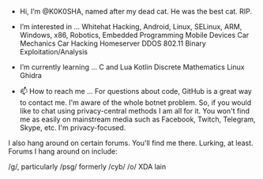 - Hi, I’m @K0K0SHA, named after my dead cat. He was the best cat. RIP.
- I’m interested in ...
Whitehat Hacking, Android, Linux, SELinux, ARM, Windows, x86, Robotics, Embedded Programming 
Mobile Devices
Car Mechanics
Car Hacking 
Homeserver
DDOS
802.11
Binary Exploitation/Analysis

- I’m currently learning ...
C and Lua
Kotlin
Discrete Mathematics
Linux
Ghidra

- 📫 How to reach me ...
For questions about code, GitHub is a great way to contact me.
I'm aware of the whole botnet problem. So, if you would like to chat using privacy-central methods I am all for it.
You won't find me as easily on mainstream media such as Facebook, Twitch, Telegram, Skype, etc. I'm privacy-focused.


I also hang around on certain forums. You'll find me there. Lurking, at least.
Forums I hang around on include:

/g/, particularly /psg/ formerly /cyb/
/o/
XDA
lain

<!---
K0K0SHA/K0K0SHA is a ✨ special ✨ repository because its `README.md` (this file) appears on your GitHub profile.
You can click the Preview link to take a look at your changes.
--->
